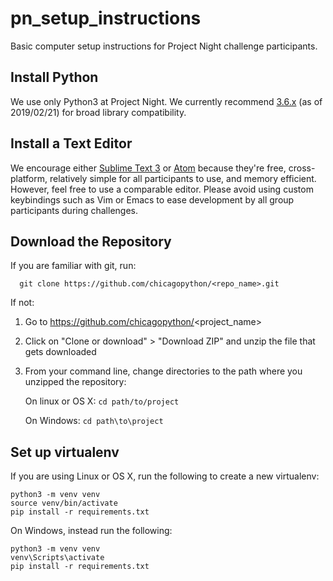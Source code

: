 # pn_setup_instructions
Basic computer setup instructions for Project Night challenge participants.

## Install Python
We use only Python3 at Project Night. We currently recommend [3.6.x](https://www.python.org/downloads/release/python-368/) (as of 2019/02/21) for broad library compatibility.

## Install a Text Editor
We encourage either [Sublime Text 3](https://www.sublimetext.com/3) or [Atom](https://atom.io/) because they're free, cross-platform, relatively simple for all participants to use, and memory efficient. However, feel free to use a comparable editor. Please avoid using custom keybindings such as Vim or Emacs to ease development by all group participants during challenges.

## Download the Repository
If you are familiar with git, run:
```
  git clone https://github.com/chicagopython/<repo_name>.git
```
If not:
 1. Go to https://github.com/chicagopython/<project_name>
 2. Click on "Clone or download" > "Download ZIP" and unzip the file that gets downloaded
 3. From your command line, change directories to the path where you unzipped the repository:

	On linux or OS X: `cd path/to/project`
	
	On Windows: `cd path\to\project`


## Set up virtualenv
If you are using Linux or OS X, run the following to create a new virtualenv:
```
python3 -m venv venv
source venv/bin/activate
pip install -r requirements.txt
```
On Windows, instead run the following:
```
python3 -m venv venv
venv\Scripts\activate
pip install -r requirements.txt
```

